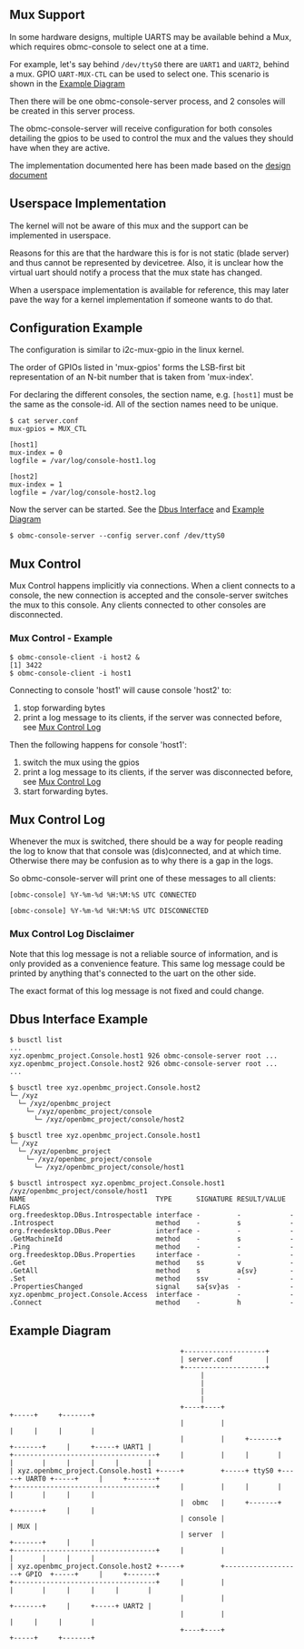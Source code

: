 ## Mux Support

In some hardware designs, multiple UARTS may be available behind a Mux, which
requires obmc-console to select one at a time.

For example, let's say behind `/dev/ttyS0` there are `UART1` and `UART2`, behind
a mux. GPIO `UART-MUX-CTL` can be used to select one. This scenario is shown in
the [Example Diagram](#example-diagram)

Then there will be one obmc-console-server process, and 2 consoles will be
created in this server process.

The obmc-console-server will receive configuration for both consoles detailing
the gpios to be used to control the mux and the values they should have when
they are active.

The implementation documented here has been made based on the
[design document](https://github.com/openbmc/docs/blob/master/designs/uart-mux-support.md)

## Userspace Implementation

The kernel will not be aware of this mux and the support can be implemented in
userspace.

Reasons for this are that the hardware this is for is not static (blade server)
and thus cannot be represented by devicetree. Also, it is unclear how the
virtual uart should notify a process that the mux state has changed.

When a userspace implementation is available for reference, this may later pave
the way for a kernel implementation if someone wants to do that.

## Configuration Example

The configuration is similar to i2c-mux-gpio in the linux kernel.

The order of GPIOs listed in 'mux-gpios' forms the LSB-first bit representation
of an N-bit number that is taken from 'mux-index'.

For declaring the different consoles, the section name, e.g. `[host1]` must be
the same as the console-id. All of the section names need to be unique.

```
$ cat server.conf
mux-gpios = MUX_CTL

[host1]
mux-index = 0
logfile = /var/log/console-host1.log

[host2]
mux-index = 1
logfile = /var/log/console-host2.log
```

Now the server can be started. See the [Dbus Interface](#dbus-interface-example)
and [Example Diagram](#example-diagram)

```
$ obmc-console-server --config server.conf /dev/ttyS0
```

## Mux Control

Mux Control happens implicitly via connections. When a client connects to a
console, the new connection is accepted and the console-server switches the mux
to this console. Any clients connected to other consoles are disconnected.

### Mux Control - Example

```
$ obmc-console-client -i host2 &
[1] 3422
$ obmc-console-client -i host1
```

Connecting to console 'host1' will cause console 'host2' to:

1. stop forwarding bytes
2. print a log message to its clients, if the server was connected before, see
   [Mux Control Log](#mux-control-log)

Then the following happens for console 'host1':

1. switch the mux using the gpios
2. print a log message to its clients, if the server was disconnected before,
   see [Mux Control Log](#mux-control-log)
3. start forwarding bytes.

## Mux Control Log

Whenever the mux is switched, there should be a way for people reading the log
to know that that console was (dis)connected, and at which time. Otherwise there
may be confusion as to why there is a gap in the logs.

So obmc-console-server will print one of these messages to all clients:

```
[obmc-console] %Y-%m-%d %H:%M:%S UTC CONNECTED
```

```
[obmc-console] %Y-%m-%d %H:%M:%S UTC DISCONNECTED
```

### Mux Control Log Disclaimer

Note that this log message is not a reliable source of information, and is only
provided as a convenience feature. This same log message could be printed by
anything that's connected to the uart on the other side.

The exact format of this log message is not fixed and could change.

## Dbus Interface Example

```
$ busctl list
...
xyz.openbmc_project.Console.host1 926 obmc-console-server root ...
xyz.openbmc_project.Console.host2 926 obmc-console-server root ...
...
```

```
$ busctl tree xyz.openbmc_project.Console.host2
└─ /xyz
  └─ /xyz/openbmc_project
    └─ /xyz/openbmc_project/console
      └─ /xyz/openbmc_project/console/host2

$ busctl tree xyz.openbmc_project.Console.host1
└─ /xyz
  └─ /xyz/openbmc_project
    └─ /xyz/openbmc_project/console
      └─ /xyz/openbmc_project/console/host1
```

```
$ busctl introspect xyz.openbmc_project.Console.host1 /xyz/openbmc_project/console/host1
NAME                                TYPE      SIGNATURE RESULT/VALUE FLAGS
org.freedesktop.DBus.Introspectable interface -         -            -
.Introspect                         method    -         s            -
org.freedesktop.DBus.Peer           interface -         -            -
.GetMachineId                       method    -         s            -
.Ping                               method    -         -            -
org.freedesktop.DBus.Properties     interface -         -            -
.Get                                method    ss        v            -
.GetAll                             method    s         a{sv}        -
.Set                                method    ssv       -            -
.PropertiesChanged                  signal    sa{sv}as  -            -
xyz.openbmc_project.Console.Access  interface -         -            -
.Connect                            method    -         h            -
```

## Example Diagram

```
                                          +--------------------+
                                          | server.conf        |
                                          +--------------------+
                                               |
                                               |
                                               |
                                               |
                                          +----+----+                                 +-----+     +-------+
                                          |         |                                 |     |     |       |
                                          |         |     +-------+     +-------+     |     +-----+ UART1 |
+-----------------------------------+     |         |     |       |     |       |     |     |     |       |
| xyz.openbmc_project.Console.host1 +-----+         +-----+ ttyS0 +-----+ UART0 +-----+     |     +-------+
+-----------------------------------+     |         |     |       |     |       |     |     |
                                          |  obmc   |     +-------+     +-------+     |     |
                                          | console |                                 | MUX |
                                          | server  |                   +-------+     |     |
+-----------------------------------+     |         |                   |       |     |     |
| xyz.openbmc_project.Console.host2 +-----+         +-------------------+ GPIO  +-----+     |     +-------+
+-----------------------------------+     |         |                   |       |     |     |     |       |
                                          |         |                   +-------+     |     +-----+ UART2 |
                                          |         |                                 |     |     |       |
                                          +----+----+                                 +-----+     +-------+

```
